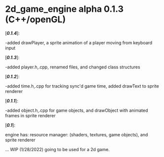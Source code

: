 # 2d_game_engine alpha 0.1.3 (C++/openGL)

[___0.1.4___]:

  -added drawPlayer, a sprite animation of a player moving from keyboard input

[___0.1.3___]:

  -added player.h,.cpp, renamed files, and changed class structures

[___0.1.2___]:

  -added time.h,.cpp for tracking sync'd game time, added drawText to sprite renderer

[___0.1.1___]:

  -added object.h,.cpp for game objects, and drawObject with animated frames in sprite renderer

[___0.1___]:

engine has:
  resource manager: (shaders, textures, game objects),
  and sprite renderer

... WIP (1/28/2022) going to be used for a 2d game.
